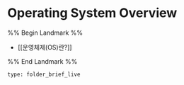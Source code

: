 # Operating System Overview

%% Begin Landmark %%
- [[운영체제(OS)란?]]

%% End Landmark %%


```ccard
type: folder_brief_live
```

